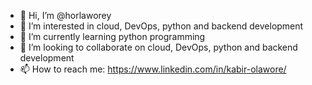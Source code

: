 - 👋 Hi, I’m @horlaworey
- 👀 I’m interested in cloud, DevOps, python and backend development
- 🌱 I’m currently learning python programming
- 💞️ I’m looking to collaborate on cloud, DevOps, python and backend development
- 📫 How to reach me: https://www.linkedin.com/in/kabir-olawore/

<!---
horlaworey/horlaworey is a ✨ special ✨ repository because its `README.md` (this file) appears on your GitHub profile.
You can click the Preview link to take a look at your changes.
--->
